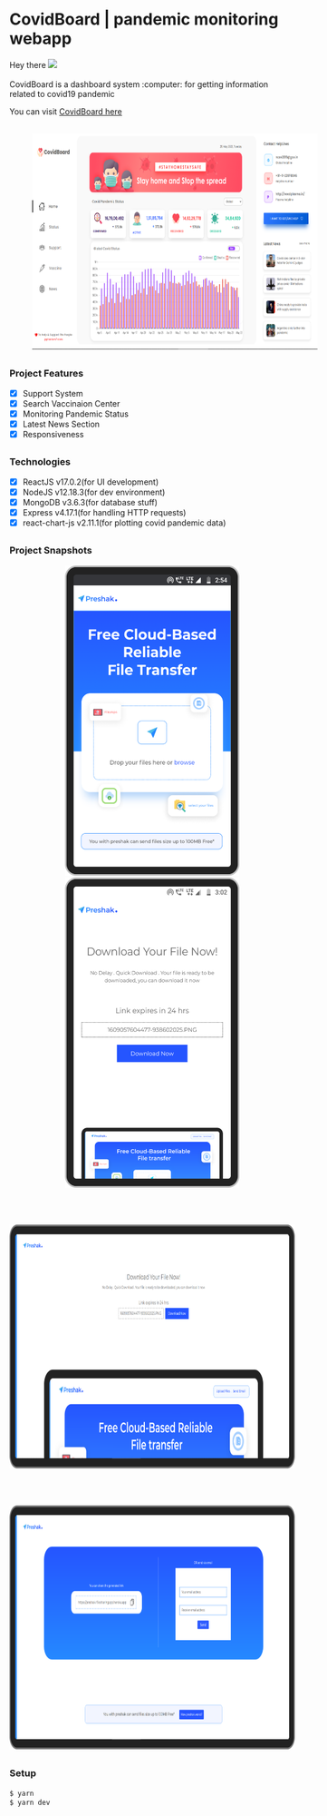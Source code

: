 <h1>CovidBoard | pandemic monitoring webapp</h1>
<p>Hey there <img src="https://media.giphy.com/media/hvRJCLFzcasrR4ia7z/giphy.gif" width="25px"><br/><br/>CovidBoard is a dashboard system :computer: for getting information related to covid19 pandemic</p> You can visit <a href="http://covid19infoboard.herokuapp.com/">CovidBoard here</a><br/><br/>
<p align="center">
<img src="https://github.com/SanjeevYadavcr7/covid19Board/blob/main/covid.PNG" width="700px" height="380px" hspace="40">

## <h3> Project Features </h3>
- [x] Support System <br/>
- [x] Search Vaccinaion Center <br/>
- [x] Monitoring Pandemic Status <br/>
- [x] Latest News Section<br/>
- [x] Responsiveness <br/>

## <h3> Technologies </h3>
- [x] ReactJS v17.0.2(for UI development) <br/>
- [x] NodeJS v12.18.3(for dev environment) <br/>
- [x] MongoDB v3.6.3(for database stuff) <br/>
- [x] Express v4.17.1(for handling HTTP requests) <br/>
- [x] react-chart-js v2.11.1(for plotting covid pandemic data) <br/>

## <h3>Project Snapshots</h3>
<p align="center">
<img src="https://github.com/SanjeevYadavcr7/Preshak-FileSharing/blob/main/mobile-preshak3.png" width="308px" height="547px" hspace="40">
<img src="https://github.com/SanjeevYadavcr7/Preshak-FileSharing/blob/main/mobile-preshak2.png" width="308px" height="547px" hspace="40"> 
</p>
<br/>
<br/>
<p align="center"><img src="https://github.com/SanjeevYadavcr7/Preshak-FileSharing/blob/main/desktop-preshak.png" width="800px" height="430px"></p>
<br/>
<br/>
<p align="center"><img src="https://github.com/SanjeevYadavcr7/Preshak-FileSharing/blob/main/desktop-mail1.png" width="800px" height="430px"></p>

## <h3>Setup</h3>
```
$ yarn
$ yarn dev
```

